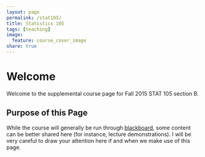 ```yaml
---
layout: page
permalink: /stat105/
title: Statistics 105
tags: [teaching]
image:
  feature: course_cover_image
share: true
---
```


# Welcome

Welcome to the supplemental course page for Fall 2015 STAT 105 section B.

## Purpose of this Page
While the course will generally be run through [blackboard](https://bb.its.iastate.edu/), some content can be better shared here (for instance, lecture demonstrations).
I will be very careful to draw your attention here if and when we make use of this page.
